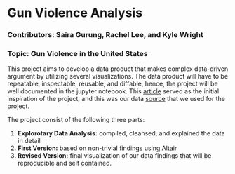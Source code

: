 # Gun Violence Analysis

### Contributors: Saira Gurung, Rachel Lee, and Kyle Wright

### Topic: Gun Violence in the United States
This project aims to develop a data product that makes complex data-driven argument by utilizing several visualizations. The data product will have to be repeatable, inspectable, reusable, and diffable, hence, the project will be well documented in the jupyter notebook. This [article](https://www.vox.com/policy-and-politics/2017/10/2/16399418/us-gun-violence-statistics-maps-charts) served as the initial inspiration of the project, and this was our data [source](https://www.kaggle.com/gunviolencearchive/gun-violence-database#officer_involved_shootings.csv
) that we used for the project.

The project consist of the following three parts:
1. **Explorotary Data Analysis:** compiled, cleansed, and explained the data in detail
2. **First Version:** based on non-trivial findings using Altair
3. **Revised Version:** final visualization of our data findings that will be reproducible and self contained.


